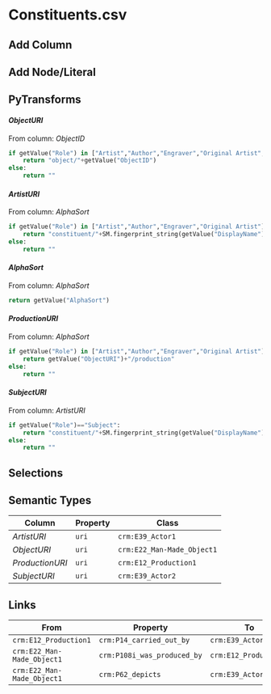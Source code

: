 # Constituents.csv

## Add Column

## Add Node/Literal

## PyTransforms
#### _ObjectURI_
From column: _ObjectID_
``` python
if getValue("Role") in ["Artist","Author","Engraver","Original Artist","Subject"]:
    return "object/"+getValue("ObjectID")
else:
    return ""
```

#### _ArtistURI_
From column: _AlphaSort_
``` python
if getValue("Role") in ["Artist","Author","Engraver","Original Artist"]:
    return "constituent/"+SM.fingerprint_string(getValue("DisplayName"))
else:
    return ""
```

#### _AlphaSort_
From column: _AlphaSort_
``` python
return getValue("AlphaSort")
```

#### _ProductionURI_
From column: _AlphaSort_
``` python
if getValue("Role") in ["Artist","Author","Engraver","Original Artist"]:
    return getValue("ObjectURI")+"/production"
else:
    return ""
```

#### _SubjectURI_
From column: _ArtistURI_
``` python
if getValue("Role")=="Subject":
    return "constituent/"+SM.fingerprint_string(getValue("DisplayName"))
else:
    return ""
```


## Selections

## Semantic Types
| Column | Property | Class |
|  ----- | -------- | ----- |
| _ArtistURI_ | `uri` | `crm:E39_Actor1`|
| _ObjectURI_ | `uri` | `crm:E22_Man-Made_Object1`|
| _ProductionURI_ | `uri` | `crm:E12_Production1`|
| _SubjectURI_ | `uri` | `crm:E39_Actor2`|


## Links
| From | Property | To |
|  --- | -------- | ---|
| `crm:E12_Production1` | `crm:P14_carried_out_by` | `crm:E39_Actor1`|
| `crm:E22_Man-Made_Object1` | `crm:P108i_was_produced_by` | `crm:E12_Production1`|
| `crm:E22_Man-Made_Object1` | `crm:P62_depicts` | `crm:E39_Actor2`|
